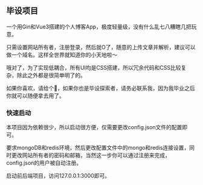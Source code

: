 ## 毕设项目

一个用Gin和Vue3搭建的个人博客App，极度轻量级，没有什么乱七八糟瞎几把玩意。

只需设置网站所有者，注册登录，然后就O了，随意的上传文章并解析，建议可以做一个域名。这样全世界就知道你的小天地啦～

哦对了，为了实现低耦合，所有UI均是CSS搭建，所以冗余代码和CSS比较复杂，除此之外都是很简单明了的。

如果你喜欢，请给个🌟，如果你也是毕设探索者，请务必联系我，因为我毕业之后你就可以随便拿去用了。

### 快速启动
本项目因为依赖很少，所以启动很方便，仅需要更改config.json文件的配置即可。

要求mongoDB和redis环境，然后更改配置文件中的mongo和redis连接设置，同时更改网站所有者的密码和邮箱，当然这一步你可以通过注册来完成，config.json的用户被自动注册。

启动前后端项目，访问127.0.0.1:3000即可。

